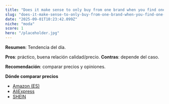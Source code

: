 ```yaml
---
title: "Does it make sense to only buy from one brand when you find one that you really like the quality and aesthetic of?"
slug: "does-it-make-sense-to-only-buy-from-one-brand-when-you-find-one-that-you-really-"
date: "2025-09-01T10:23:42.099Z"
niche: "moda"
score: 1
hero: "/placeholder.jpg"
---
```


**Resumen**: Tendencia del día.

**Pros**: práctico, buena relación calidad/precio. **Contras**: depende del caso.

**Recomendación**: comparar precios y opiniones.

**Dónde comparar precios**
- [Amazon (ES)](https://www.amazon.es/s?k=Does+it+make+sense+to+only+buy+from+one+brand+when+you+find+one+that+you+really+like+the+quality+and+aesthetic+of%3F&tag=teknovashop25-21)
- [AliExpress](https://www.aliexpress.com/wholesale?SearchText=Does+it+make+sense+to+only+buy+from+one+brand+when+you+find+one+that+you+really+like+the+quality+and+aesthetic+of%3F)
- [SHEIN](https://www.shein.com/pdsearch?q=Does+it+make+sense+to+only+buy+from+one+brand+when+you+find+one+that+you+really+like+the+quality+and+aesthetic+of%3F)
